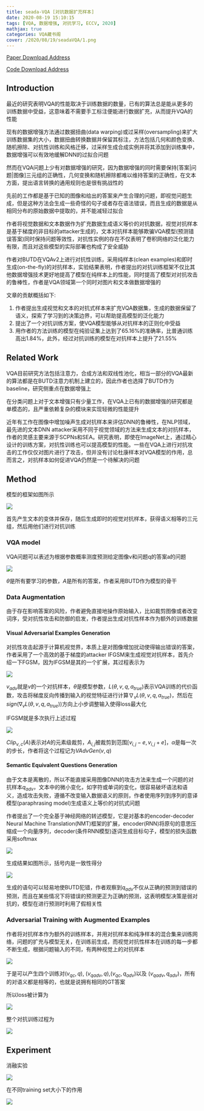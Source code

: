 ```yaml
---
title: seada-VQA [对抗数据扩充样本]
date: 2020-08-19 15:10:15
tags: [VQA, 数据增强, 对抗学习, ECCV, 2020]
mathjax: true
categories: VQA藏书阁
cover: /2020/08/19/seadaVQA/1.png
---
```

[Paper Download Address](https://arxiv.org/abs/2007.09592)

[Code Download Address](https://github.com/zaynmi/seada-vqa)

## Introduction

最近的研究表明VQA的性能取决于训练数据的数量，已有的算法总是能从更多的训练数据中受益，这意味着不需要手工标注便能进行数据扩充，从而提升VQA的性能

现有的数据增强方法通过数据扭曲(data warping)或过采样(oversampling)来扩大训练数据集的大小，数据扭曲转换数据并保留其标注，方法包括几何和颜色变换、随机擦除、对抗性训练和风格迁移，过采样生成合成实例并将其添加到训练集中，数据增强可以有效地缓解DNN的过拟合问题

然而在VQA问题上少有对数据增强的研究，因为数据增强的同时需要保持[答案|问题|图像]三元组的正确性，几何变换和随机擦除都难以维持答案的正确性，在文本方面，提出语言转换的通用规则也是很有挑战性的

先前的工作都是基于已知的图像和给出的答案来产生合理的问题，即视觉问题生成，但是这种方法会生成一些奇怪的句子或者存在语法错误，而且生成的数据是从相同分布的原始数据中提取的，并不能减轻过拟合

作者将视觉数据和文本数据作为扩充数据生成语义等价的对抗数据，视觉对抗样本是基于梯度的非目标的attacker生成的，文本对抗样本能够欺骗VQA模型(预测错误答案)同时保持问题等效性，对抗性实例的存在不仅表明了卷积网络的泛化能力有限，而且对这些模型的实际部署也构成了安全威胁

作者对BUTD在VQAv2上进行对抗性训练，采用纯样本(clean examples)和即时生成(on-the-fly)的对抗样本，实验结果表明，作者提出的对抗训练框架不仅比其他数据增强技术更好地提高了模型在纯样本上的性能，同时提高了模型对对抗攻击的鲁棒性，作者是VQA领域第一个同时对图片和文本做数据增强的

文章的贡献概括如下:

1. 作者提出生成视觉和文本的对抗式样本来扩充VQA数据集，生成的数据保留了语义，探索了学习到的决策边界，可以帮助提高模型的泛化能力
2. 提出了一个对抗训练方案，使VQA模型能够从对抗样本的正则化中受益
3. 用作者的方法训练的模型在纯验证集上达到了65.16%的准确率，比普通训练高出1.84%，此外，经过对抗训练的模型在对抗样本上提升了21.55%

## Related Work

VQA目前研究方法包括注意力，合成方法和双线性池化，相当一部分的VQA最新的算法都是在BUTD注意力机制上建立的，因此作者也选择了BUTD作为baseline，研究侧重点在数据增强上

在分类问题上对于文本增强只有少量工作，在VQA上已有的数据增强的研究都是单模态的，且严重依赖复杂的模块来实现轻微的性能提升

近年有工作在图像中增加噪声生成对抗样本来评估DNN的鲁棒性，在NLP领域，最先进的文本DNN attacker采用不同于视觉领域的方法来生成文本的对抗样本，作者的灵感主要来源于SCPNs和SEA。研究表明，即使在ImageNet上，通过精心设计的训练方案，对抗性训练也可以提高模型的性能。一些在VQA上进行对抗攻击的工作仅仅对图片进行了攻击，但并没有讨论杜康样本对VQA模型的作用，总而言之，对抗样本如何促进VQA仍然是一个待解决的问题

## Method

模型的框架如图所示

![](1.png)

首先产生文本的变体并保存，随后生成即时的视觉对抗样本，获得语义相等的三元组，然后用他们进行对抗训练

### VQA model

VQA问题可以表述为根据参数概率测度预测给定图像v和问题q的答案a的问题

![](2.png)

$\theta$是所有要学习的参数，$A$是所有的答案，作者采用BUTD作为模型的骨干

### Data Augmentation

由于存在影响答案的风险，作者避免直接地操作原始输入，比如裁剪图像或者改变词序，受对抗性攻击和防御的启发，作者提出生成对抗性样本作为额外的训练数据

#### Visual Adversarial Examples Generation

对抗性攻击起源于计算机视觉界，本质上是对图像增加扰动使得输出错误的答案，作者采用了一个高效的基于梯度的attacker IFGSM来生成视觉对抗样本，首先介绍一下FGSM，因为IFGSM是其的一个扩展，其过程表示为

![](3.png)

$v_{adv}$就是$v$的一个对抗样本，$\theta$是模型参数，$L(\theta,v,q,a_{true})$表示VQA训练的代价函数，攻击将梯度反向传播到输入的视觉特征进行计算$\nabla_vL(\theta,v,q,a_{true})$，然后在$sign(\nabla_vL(\theta,v,q,a_{true}))$方向上小步调整输入使得loss最大化

IFGSM就是多次执行上述过程

![](4.png)

$Clip_{v,c}(A)$表示对$A$的元素级裁剪，$A_{i,j}$被裁剪到范围$[v_{i,j}-e,v_{i,j}+e]$，$\alpha$是每一次的步长，作者将这个过程记为$VAdvGen(v,q)$

#### Semantic Equivalent Questions Generation

由于文本是离散的，所以不能直接采用图像DNN的攻击方法来生成一个问题的对抗样本$q_{adv}$，文本中的微小变化，如字符或单词的变化，很容易破坏语法和语义，造成攻击失败，遵循不改变输入数据语义的原则，作者使用序列到序列的意译模型(paraphrasing model)生成语义上等价的对抗式问题

作者提出了一个完全基于神经网络的转述模型，它是对基本的encoder-decoder Neural Machine Translation(NMT)框架的扩展，encoder(RNN)将原句的意思压缩成一个向量序列，decoder(条件RNN模型)逐词生成目标句子，模型的损失函数采用softmax

![](5.png)

生成结果如图所示，括号内是一致性得分

![](6.png)

生成的语句可以轻易地使BUTD犯错，作者观察到$q_{adv}$不仅从正确的预测到错误的预测，而且在某些情况下将错误的预测更正为正确的预测，这表明模型决策是弱对抗的，模型在进行预测时利用了假相关性

### Adversarial Training with Augmented Examples

作者将对抗样本作为额外的训练样本，并用对抗样本和纯净样本的混合集来训练网络，问题的扩充与模型无关，在训练前生成，而视觉对抗性样本在训练的每一步都不断生成，根据问题输入的不同，有两种视觉上的对抗样本

![](7.png)

于是可以产生四个训练对$(v_{qc},q)$, $(v_{qadv},q)$,$(v_{qc},q_{adv})$以及 $(v_{qadv},q_{adv})$，所有的对语义都是相等的，也就是说拥有相同的GT答案

所以loss被计算为

![](8.png)

整个对抗训练过程为

![](9.png)

## Experiment

消融实验

![](10.png)

在不同training set大小下的作用

![](11.png)

